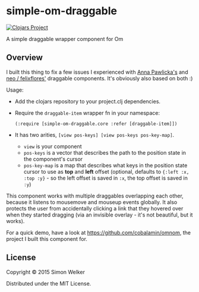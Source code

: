 # simple-om-draggable

[![Clojars Project](http://clojars.org/simple-om-draggable/latest-version.svg)](http://clojars.org/simple-om-draggable)

A simple draggable wrapper component for Om

## Overview

I built this thing to fix a few issues I experienced with [Anna Pawlicka's](http://annapawlicka.com/draggable-wrapper-component-with-om-and-core-async/) and [neo / felixflores'](https://github.com/neo/ff-om-draggable) draggable components. It's obviously also based on both :)

Usage:
 - Add the clojars repository to your project.clj dependencies.
 - Require the `draggable-item` wrapper fn in your namespace:

   `(:require [simple-om-draggable.core :refer [draggable-item]])`

 - It has two arities, `[view pos-keys] [view pos-keys pos-key-map]`.
   - `view` is your component
   - `pos-keys` is a vector that describes the path to the position state in the component's cursor
   - `pos-key-map` is a map that describes what keys in the position state cursor to use as **top** and **left** offset (optional, defaults to `{:left :x, :top :y}` - so the left offset is saved in `:x`, the top offset is saved in `:y`)

This component works with multiple draggables overlapping each other, because it listens to mousemove and mouseup events globally. It also protects the user from accidentally clicking a link that they hovered over when they started dragging (via an invisible overlay - it's not beautiful, but it works).

For a quick demo, have a look at https://github.com/cobalamin/omnom, the project I built this component for.

## License

Copyright © 2015 Simon Welker

Distributed under the MIT License.
